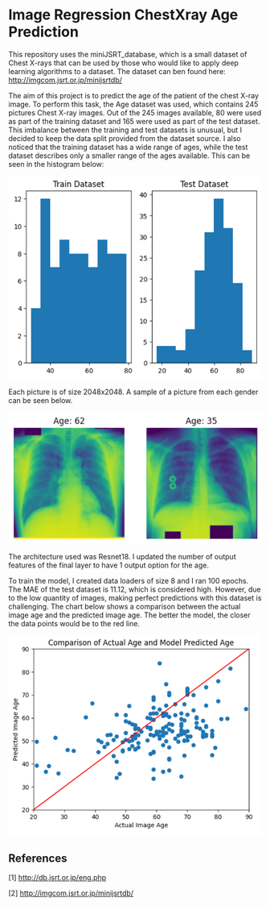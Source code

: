 # Image Regression ChestXray Age Prediction

This repository uses the miniJSRT_database, which is a small dataset of Chest X-rays that can be used by those who would like to apply deep learning algorithms to a dataset. The dataset can ben found here: http://imgcom.jsrt.or.jp/minijsrtdb/

The aim of this project is to predict the age of the patient of the chest X-ray image. To perform this task, the Age dataset was used, which contains 245 pictures Chest X-ray images. Out of the 245 images available, 80 were used as part of the training dataset and 165 were used as part of the test dataset. This imbalance between the training and test datasets is unusual, but I decided to keep the data split provided from the dataset source. I also noticed that the training dataset has a wide range of ages, while the test dataset describes only a smaller range of the ages available. This can be seen in the histogram below:

![Dataset split](Age_Histogram.png)

Each picture is of size 2048x2048. A sample of a picture from each gender can be seen below.

![Images samples with ages](Age_prediction_sample.png)

The architecture used was Resnet18. I updated the number of output features of the final layer to have 1 output option for the age.

To train the model, I created data loaders of size 8 and I ran 100 epochs. The MAE of the test dataset is 11.12, which is considered high. However, due to the low quantity of images, making perfect predictions with this dataset is challenging. The chart below shows a comparison between the actual image age and the predicted image age. The better the model, the closer the data points would be to the red line.

![comparison between Actual Image Age and Model Predicted Age](Age_prediction.png)

## References
[1] http://db.jsrt.or.jp/eng.php

[2] http://imgcom.jsrt.or.jp/minijsrtdb/
